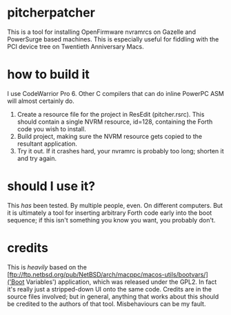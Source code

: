 # pitcherpatcher

This is a tool for installing OpenFirmware nvramrcs on Gazelle and PowerSurge based machines.  This is especially useful for fiddling with the PCI device tree on Twentieth Anniversary Macs.

# how to build it

I use CodeWarrior Pro 6.  Other C compilers that can do inline PowerPC ASM will almost certainly do.

1. Create a resource file for the project in ResEdit (pitcher.rsrc).  This should contain a single NVRM resource, id=128, containing the Forth code you wish to install.
2. Build project, making sure the NVRM resource gets copied to the resultant application.
3. Try it out.  If it crashes hard, your nvramrc is probably too long; shorten it and try again.

# should I use it?

This *has* been tested.  By multiple people, even.  On different computers.  But it is ultimately a tool for inserting arbitrary Forth code early into the boot sequence; if this isn't something you know you want, you probably don't.

# credits

This is *heavily* based on the [ftp://ftp.netbsd.org/pub/NetBSD/arch/macppc/macos-utils/bootvars/]('Boot Variables') application, which was released under the GPL2.  In fact it's really just a stripped-down UI onto the same code.  Credits are in the source files involved; but in general, anything that works about this should be credited to the authors of that tool.  Misbehaviours can be my fault.
